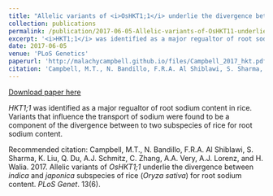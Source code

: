 ```yaml
---
title: "Allelic variants of <i>OsHKT1;1</i> underlie the divergence between <i>indica</i> and <i>japonica</i> subspecies of rice (<i>Oryza sativa</i>) for root sodium content"
collection: publications
permalink: /publication/2017-06-05-Allelic-variants-of-OsHKT11-underlie-the-divergence-between-indica-and-japonica-subspecies-of-rice-for-root-sodium-content
excerpt: '<i>HKT1;1</i> was identified as a major regualtor of root sodium content in rice. Variants that influence the transport of sodium were found to be a component of the divergence between to two subspecies of rice for root sodium content.'
date: 2017-06-05
venue: 'PLoS Genetics'
paperurl: 'http://malachycampbell.github.io/files/Campbell_2017_hkt.pdf'
citation: 'Campbell, M.T., N. Bandillo, F.R.A. Al Shiblawi, S. Sharma, K. Liu, Q. Du, A.J. Schmitz, C. Zhang, A.A. Very, A.J. Lorenz, and H. Walia. 2017. Allelic variants of <i>OsHKT1;1</i> underlie the divergence between <i>indica</i> and <i>japonica</i> subspecies of rice (<i>Oryza sativa</i>) for root sodium content. <i>PLoS Genet</i>. 13(6).'
---
```


<a href='http://malachycampbell.github.io/files/Campbell_2017_hkt.pdf'>Download paper here</a>

<i>HKT1;1</i> was identified as a major regualtor of root sodium content in rice. Variants that influence the transport of sodium were found to be a component of the divergence between to two subspecies of rice for root sodium content.

Recommended citation: Campbell, M.T., N. Bandillo, F.R.A. Al Shiblawi, S. Sharma, K. Liu, Q. Du, A.J. Schmitz, C. Zhang, A.A. Very, A.J. Lorenz, and H. Walia. 2017. Allelic variants of <i>OsHKT1;1</i> underlie the divergence between <i>indica</i> and <i>japonica</i> subspecies of rice (<i>Oryza sativa</i>) for root sodium content. <i>PLoS Genet</i>. 13(6).